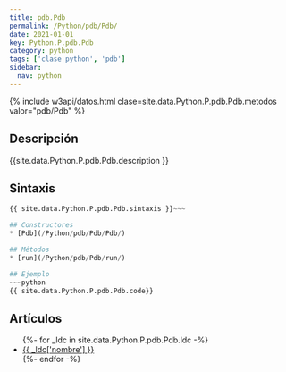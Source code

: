 ```yaml
---
title: pdb.Pdb
permalink: /Python/pdb/Pdb/
date: 2021-01-01
key: Python.P.pdb.Pdb
category: python
tags: ['clase python', 'pdb']
sidebar: 
  nav: python
---
```


{% include w3api/datos.html clase=site.data.Python.P.pdb.Pdb.metodos valor="pdb/Pdb" %}

## Descripción
{{site.data.Python.P.pdb.Pdb.description }}

## Sintaxis
~~~python
{{ site.data.Python.P.pdb.Pdb.sintaxis }}~~~

## Constructores
* [Pdb](/Python/pdb/Pdb/Pdb/)

## Métodos
* [run](/Python/pdb/Pdb/run/)

## Ejemplo
~~~python
{{ site.data.Python.P.pdb.Pdb.code}}
~~~

## Artículos
<ul>
{%- for _ldc in site.data.Python.P.pdb.Pdb.ldc -%}
   <li>
       <a href="{{_ldc['url'] }}">{{ _ldc['nombre'] }}</a>
   </li>
{%- endfor -%}
</ul>
